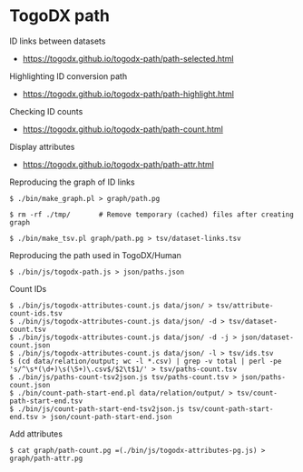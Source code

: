 # TogoDX path

ID links between datasets
* https://togodx.github.io/togodx-path/path-selected.html

Highlighting ID conversion path
* https://togodx.github.io/togodx-path/path-highlight.html

Checking ID counts
* https://togodx.github.io/togodx-path/path-count.html

Display attributes
* https://togodx.github.io/togodx-path/path-attr.html

Reproducing the graph of ID links
```
$ ./bin/make_graph.pl > graph/path.pg

$ rm -rf ./tmp/       # Remove temporary (cached) files after creating graph
```
```
$ ./bin/make_tsv.pl graph/path.pg > tsv/dataset-links.tsv
```

Reproducing the path used in TogoDX/Human
```
$ ./bin/js/togodx-path.js > json/paths.json
```

Count IDs
```
$ ./bin/js/togodx-attributes-count.js data/json/ > tsv/attribute-count-ids.tsv
$ ./bin/js/togodx-attributes-count.js data/json/ -d > tsv/dataset-count.tsv
$ ./bin/js/togodx-attributes-count.js data/json/ -d -j > json/dataset-count.json
$ ./bin/js/togodx-attributes-count.js data/json/ -l > tsv/ids.tsv
$ (cd data/relation/output; wc -l *.csv) | grep -v total | perl -pe 's/^\s*(\d+)\s(\S+)\.csv$/$2\t$1/' > tsv/paths-count.tsv
$ ./bin/js/paths-count-tsv2json.js tsv/paths-count.tsv > json/paths-count.json
$ ./bin/count-path-start-end.pl data/relation/output/ > tsv/count-path-start-end.tsv
$ ./bin/js/count-path-start-end-tsv2json.js tsv/count-path-start-end.tsv > json/count-path-start-end.json
```

Add attributes
```
$ cat graph/path-count.pg =(./bin/js/togodx-attributes-pg.js) > graph/path-attr.pg
```
